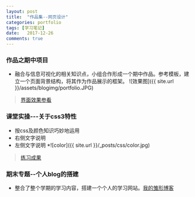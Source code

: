 ```yaml
---
layout: post
title:  "作品集--网页设计"
categories: portfolio  
tags: [学习笔记]
date:   2017-12-26 
comments: true
---
```

### 作品之期中项目
* 融合与信息可视化的相关知识点，小组合作形成一个期中作品。参考模板，建立一个页面背景结构，将其作为作品展示的框架。
![效果图]({{ site.url }}/assets/blogimg/portfolio.JPG)

> [界面效果参看](https://sunsipan.github.io/middle-term/Tableau.html)


### 课堂实操---关于css3特性
* 按css及颜色知识巧妙地运用
* 右侧文字说明
* 左侧文字说明
*![color]({{ site.url }}/_posts/css/color.jpg)
> [练习成果]((https://sunsipan.github.io/css/index.html)
)

### 期末专题--个人blog的搭建
* 整合了整个学期的学习内容，搭建一个个人的学习网站。[我的雏形博客](https://sunsipan.github.io)
